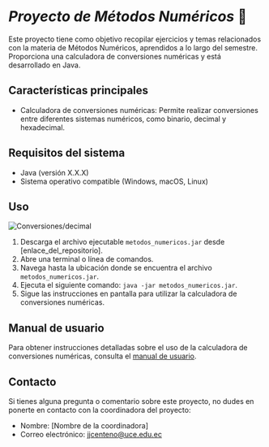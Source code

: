 # *Proyecto de Métodos Numéricos* :clap:

Este proyecto tiene como objetivo recopilar ejercicios y temas relacionados con la materia de Métodos Numéricos, aprendidos a lo largo del semestre. Proporciona una calculadora de conversiones numéricas y está desarrollado en Java.

## Características principales

- Calculadora de conversiones numéricas: Permite realizar conversiones entre diferentes sistemas numéricos, como binario, decimal y hexadecimal.

## Requisitos del sistema

- Java (versión X.X.X)
- Sistema operativo compatible (Windows, macOS, Linux)

## Uso
![Conversiones/decimal](https://github.com/JohanLlanga/MetodosNumericos/assets/134894866/18de671c-2ecd-44ad-8d3f-24850116a044)

1. Descarga el archivo ejecutable `metodos_numericos.jar` desde [enlace_del_repositorio].
2. Abre una terminal o línea de comandos.
3. Navega hasta la ubicación donde se encuentra el archivo `metodos_numericos.jar`.
4. Ejecuta el siguiente comando: `java -jar metodos_numericos.jar`.
5. Sigue las instrucciones en pantalla para utilizar la calculadora de conversiones numéricas.

## Manual de usuario

Para obtener instrucciones detalladas sobre el uso de la calculadora de conversiones numéricas, consulta el [manual de usuario](enlace_al_manual_de_usuario).

## Contacto

Si tienes alguna pregunta o comentario sobre este proyecto, no dudes en ponerte en contacto con la coordinadora del proyecto:

- Nombre: [Nombre de la coordinadora]
- Correo electrónico: jjcenteno@uce.edu.ec
